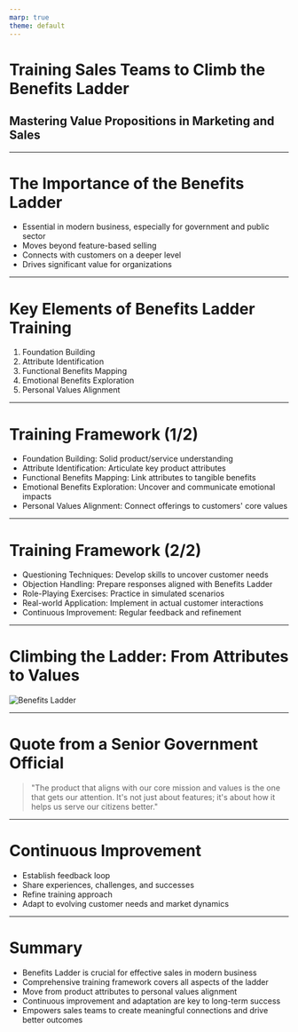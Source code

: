 ```yaml
---
marp: true
theme: default
---
```


# Training Sales Teams to Climb the Benefits Ladder
## Mastering Value Propositions in Marketing and Sales

---

# The Importance of the Benefits Ladder

- Essential in modern business, especially for government and public sector
- Moves beyond feature-based selling
- Connects with customers on a deeper level
- Drives significant value for organizations

---

# Key Elements of Benefits Ladder Training

1. Foundation Building
2. Attribute Identification
3. Functional Benefits Mapping
4. Emotional Benefits Exploration
5. Personal Values Alignment

---

# Training Framework (1/2)

- Foundation Building: Solid product/service understanding
- Attribute Identification: Articulate key product attributes
- Functional Benefits Mapping: Link attributes to tangible benefits
- Emotional Benefits Exploration: Uncover and communicate emotional impacts
- Personal Values Alignment: Connect offerings to customers' core values

---

# Training Framework (2/2)

- Questioning Techniques: Develop skills to uncover customer needs
- Objection Handling: Prepare responses aligned with Benefits Ladder
- Role-Playing Exercises: Practice in simulated scenarios
- Real-world Application: Implement in actual customer interactions
- Continuous Improvement: Regular feedback and refinement

---

# Climbing the Ladder: From Attributes to Values

![Benefits Ladder](https://mermaid.ink/img/pako:eNptkMFqwzAMhl_F6NRC9wA5ZKOUHQaDsR22Qw8-xE5qiGMH2-mWkHefnXRroQdJ6Bf6_kmzwtoqhgzPVrWGhLXkW0cPXrFDQ7aFVrOgHjwJOvjgFPXQOhKfYUVYOWrRkXDgfYTrQXWGAkzOkQ8wOe8tPMHkY4DJOcDkHGFy3oHXMPn4BZNzgMl5hMmZYHJeYHJeYXLmOEOlLWVYNOh9vFAIbT3Hnx8_4-VyZVVNGXJyZNkXMjw2aANlOJJp0ZHPsKuUYYOKrLe6Yx9nWDjTYlHrRpWU4dFgq7Sh3Lf6pI_Zze3d_f02y7JfJMOXgw)

---

# Quote from a Senior Government Official

> "The product that aligns with our core mission and values is the one that gets our attention. It's not just about features; it's about how it helps us serve our citizens better."

---

# Continuous Improvement

- Establish feedback loop
- Share experiences, challenges, and successes
- Refine training approach
- Adapt to evolving customer needs and market dynamics

---

# Summary

- Benefits Ladder is crucial for effective sales in modern business
- Comprehensive training framework covers all aspects of the ladder
- Move from product attributes to personal values alignment
- Continuous improvement and adaptation are key to long-term success
- Empowers sales teams to create meaningful connections and drive better outcomes

</content>